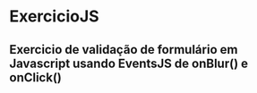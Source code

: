 # ExercicioJS
## Exercicio de validação de formulário em Javascript usando EventsJS de onBlur() e onClick()
